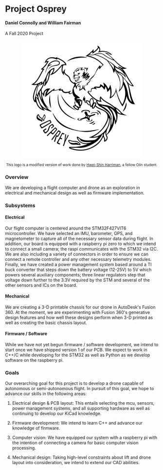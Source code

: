# Project Osprey
#### Daniel Connolly and William Fairman

A Fall 2020 Project

<p align="center">
<img src="assets/osprey_logo_i.jpg" alt="Project Osprey" align="center" width="400"></img>
</p>
<p align="center">
<small>
This logo is a modified version of work done by <a href="https://hweishin.carbonmade.com/">Hwei-Shin Harriman</a>, a fellow Olin student.
  </small>
</p>

### Overview

We are developing a flight computer and drone as an exploration in electrical and mechanical design as well as firmware implementation.

### Subsystems

#### Electrical

Our flight computer is centered around the STM32F427VIT6 microcontroller. We have selected an IMU, barometer, GPS, and magnetometer to capture all of the necessary sensor data during flight. In addition, our board is equipped with a raspberry pi zero to which we intend to connect a small camera; the raspi communicates with the STM32 via I2C. We are also including a variety of connectors in order to ensure we can connect a remote controller and any other necessary telemetry modules. Finally, we have created a power management system based around a TI buck converter that steps down the battery voltage (12-25V) to 5V which powers several auxiliary components; three linear regulators step that voltage down further to the 3.3V required by the STM and several of the other sensors and ICs on the board.

#### Mechanical

We are creating a 3-D printable chassis for our drone in AutoDesk's Fusion 360. At the moment, we are experimenting with Fusion 360's generative design features and how well these designs perform when 3-D printed as well as creating the basic chassis layout.

#### Firmware / Software

While we have not yet begun firmware / software development, we intend to start once we have shipped version 1 of our PCB. We expect to work in C++/C while developing for the STM32 as well as Python as we develop software on the raspberry pi.

### Goals

Our overarching goal for this project is to develop a drone capable of autonomous or semi-autonomous flight. In pursuit of this goal, we hope to advance our skills in the following areas:

1. Electrical design & PCB layout: This entails selecting the mcu, sensors, power management systems, and all supporting hardware as well as continuing to develop our KiCad knowledge.

2. Firmware development: We intend to learn C++ and advance our knowledge of firmware.

3. Computer vision: We have equipped our system with a raspberry pi with the intention of connecting a camera for basic computer vision processing.

4. Mechanical design: Taking high-level constraints about lift and drone layout into consideration, we intend to extend our CAD abilities.
